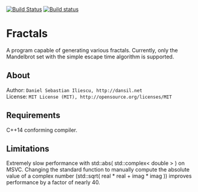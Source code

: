 [![Build Status](https://travis-ci.org/danielil/Fractals.svg?branch=master)](https://travis-ci.org/danielil/Fractals) [![Build status](https://ci.appveyor.com/api/projects/status/52l4k6pp40sju7a9?svg=true)](https://ci.appveyor.com/project/danielil/fractals)

Fractals
================

A program capable of generating various fractals. Currently, only the Mandelbrot set with the simple escape time algorithm is supported.

About
------------------

Author: `Daniel Sebastian Iliescu, http://dansil.net`  
License: `MIT License (MIT), http://opensource.org/licenses/MIT`  

Requirements
------------------

C++14 conforming compiler.

Limitations
------------------

Extremely slow performance with std::abs( std::complex< double > ) on MSVC. Changing the standard function to manually compute the absolute value of a complex number (std::sqrt( real * real + imag * imag )) improves performance by a factor of nearly 40.